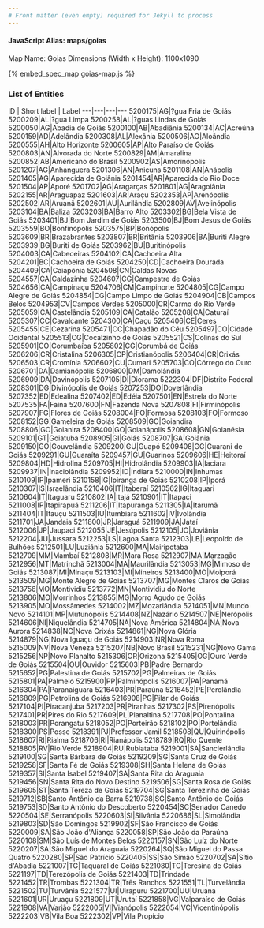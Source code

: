 ```yaml
---
# Front matter (even empty) required for Jekyll to process
---
```


#### JavaScript Alias: maps/goias

Map Name: Goias
Dimensions (Width x Height): 1100x1090



{% embed_spec_map goias-map.js %}

### List of Entities

ID | Short label | Label
---|---|---|---
5200175|AG|?gua Fria de Goiás
5200209|AL|?gua Limpa
5200258|AL|?guas Lindas de Goiás
5200050|AG|Abadia de Goiás
5200100|AB|Abadiânia
5200134|AC|Acreúna
5200159|AD|Adelândia
5200308|AL|Alexânia
5200506|AO|Aloândia
5200555|AH|Alto Horizonte
5200605|AP|Alto Paraíso de Goiás
5200803|AN|Alvorada do Norte
5200829|AM|Amaralina
5200852|AB|Americano do Brasil
5200902|AS|Amorinópolis
5201207|AG|Anhanguera
5201306|AN|Anicuns
5201108|AN|Anápolis
5201405|AG|Aparecida de Goiânia
5201454|AR|Aparecida do Rio Doce
5201504|AP|Aporé
5201702|AG|Aragarças
5201801|AG|Aragoiânia
5202155|AR|Araguapaz
5201603|AR|Araçu
5202353|AP|Arenópolis
5202502|AR|Aruanã
5202601|AU|Aurilândia
5202809|AV|Avelinópolis
5203104|BA|Baliza
5203203|BA|Barro Alto
5203302|BG|Bela Vista de Goiás
5203401|BJ|Bom Jardim de Goiás
5203500|BJ|Bom Jesus de Goiás
5203559|BO|Bonfinópolis
5203575|BP|Bonópolis
5203609|BR|Brazabrantes
5203807|BR|Britânia
5203906|BA|Buriti Alegre
5203939|BG|Buriti de Goiás
5203962|BU|Buritinópolis
5204003|CA|Cabeceiras
5204102|CA|Cachoeira Alta
5204201|BC|Cachoeira de Goiás
5204250|CD|Cachoeira Dourada
5204409|CA|Caiapônia
5204508|CN|Caldas Novas
5204557|CA|Caldazinha
5204607|CG|Campestre de Goiás
5204656|CA|Campinaçu
5204706|CM|Campinorte
5204805|CG|Campo Alegre de Goiás
5204854|CG|Campo Limpo de Goiás
5204904|CB|Campos Belos
5204953|CV|Campos Verdes
5205000|CR|Carmo do Rio Verde
5205059|CA|Castelândia
5205109|CA|Catalão
5205208|CA|Caturaí
5205307|CC|Cavalcante
5204300|CA|Caçu
5205406|CE|Ceres
5205455|CE|Cezarina
5205471|CC|Chapadão do Céu
5205497|CO|Cidade Ocidental
5205513|CG|Cocalzinho de Goiás
5205521|CS|Colinas do Sul
5205901|CO|Corumbaíba
5205802|CG|Corumbá de Goiás
5206206|CR|Cristalina
5206305|CP|Cristianópolis
5206404|CR|Crixás
5206503|CR|Cromínia
5206602|CU|Cumari
5205703|CO|Córrego do Ouro
5206701|DA|Damianópolis
5206800|DM|Damolândia
5206909|DA|Davinópolis
5207105|DI|Diorama
5222304|DF|Distrito Federal
5208301|DG|Divinópolis de Goiás
5207253|DO|Doverlândia
5207352|ED|Edealina
5207402|ED|Edéia
5207501|EN|Estrela do Norte
5207535|FA|Faina
5207600|FN|Fazenda Nova
5207808|FI|Firminópolis
5207907|FG|Flores de Goiás
5208004|FO|Formosa
5208103|FO|Formoso
5208152|GG|Gameleira de Goiás
5208509|GO|Goiandira
5208806|GO|Goianira
5208400|GO|Goianápolis
5208608|GN|Goianésia
5209101|GT|Goiatuba
5208905|GI|Goiás
5208707|GA|Goiânia
5209150|GO|Gouvelândia
5209200|GU|Guapó
5209408|GG|Guarani de Goiás
5209291|GU|Guaraíta
5209457|GU|Guarinos
5209606|HE|Heitoraí
5209804|HD|Hidrolina
5209705|HI|Hidrolândia
5209903|IA|Iaciara
5209937|IN|Inaciolândia
5209952|ID|Indiara
5210000|IN|Inhumas
5210109|IP|Ipameri
5210158|IG|Ipiranga de Goiás
5210208|IP|Iporá
5210307|IS|Israelândia
5210406|IT|Itaberaí
5210562|IG|Itaguari
5210604|IT|Itaguaru
5210802|IA|Itajá
5210901|IT|Itapaci
5211008|IP|Itapirapuã
5211206|IT|Itapuranga
5211305|IA|Itarumã
5211404|IT|Itauçu
5211503|IU|Itumbiara
5211602|IV|Ivolândia
5211701|JA|Jandaia
5211800|JR|Jaraguá
5211909|JA|Jataí
5212006|JP|Jaupaci
5212055|JE|Jesúpolis
5212105|JO|Joviânia
5212204|JU|Jussara
5212253|LS|Lagoa Santa
5212303|LB|Leopoldo de Bulhões
5212501|LU|Luziânia
5212600|MA|Mairipotaba
5212709|MM|Mambaí
5212808|MR|Mara Rosa
5212907|MA|Marzagão
5212956|MT|Matrinchã
5213004|MA|Maurilândia
5213053|MG|Mimoso de Goiás
5213087|MI|Minaçu
5213103|MI|Mineiros
5213400|MO|Moiporá
5213509|MG|Monte Alegre de Goiás
5213707|MG|Montes Claros de Goiás
5213756|MO|Montividiu
5213772|MN|Montividiu do Norte
5213806|MO|Morrinhos
5213855|MG|Morro Agudo de Goiás
5213905|MO|Mossâmedes
5214002|MZ|Mozarlândia
5214051|MN|Mundo Novo
5214101|MP|Mutunópolis
5214408|NZ|Nazário
5214507|NE|Nerópolis
5214606|NI|Niquelândia
5214705|NA|Nova América
5214804|NA|Nova Aurora
5214838|NC|Nova Crixás
5214861|NG|Nova Glória
5214879|NG|Nova Iguaçu de Goiás
5214903|NR|Nova Roma
5215009|NV|Nova Veneza
5215207|NB|Novo Brasil
5215231|NG|Novo Gama
5215256|NP|Novo Planalto
5215306|OR|Orizona
5215405|OG|Ouro Verde de Goiás
5215504|OU|Ouvidor
5215603|PB|Padre Bernardo
5215652|PG|Palestina de Goiás
5215702|PG|Palmeiras de Goiás
5215801|PA|Palmelo
5215900|PP|Palminópolis
5216007|PA|Panamá
5216304|PA|Paranaiguara
5216403|PR|Paraúna
5216452|PE|Perolândia
5216809|PG|Petrolina de Goiás
5216908|PG|Pilar de Goiás
5217104|PI|Piracanjuba
5217203|PR|Piranhas
5217302|PS|Pirenópolis
5217401|PR|Pires do Rio
5217609|PL|Planaltina
5217708|PO|Pontalina
5218003|PR|Porangatu
5218052|PO|Porteirão
5218102|PO|Portelândia
5218300|PS|Posse
5218391|PJ|Professor Jamil
5218508|QU|Quirinópolis
5218607|RI|Rialma
5218706|RI|Rianápolis
5218789|RQ|Rio Quente
5218805|RV|Rio Verde
5218904|RU|Rubiataba
5219001|SA|Sanclerlândia
5219100|SG|Santa Bárbara de Goiás
5219209|SG|Santa Cruz de Goiás
5219258|SF|Santa Fé de Goiás
5219308|SH|Santa Helena de Goiás
5219357|SI|Santa Isabel
5219407|SA|Santa Rita do Araguaia
5219456|SN|Santa Rita do Novo Destino
5219506|SG|Santa Rosa de Goiás
5219605|ST|Santa Tereza de Goiás
5219704|SG|Santa Terezinha de Goiás
5219712|SB|Santo Antônio da Barra
5219738|SG|Santo Antônio de Goiás
5219753|SD|Santo Antônio do Descoberto
5220454|SC|Senador Canedo
5220504|SE|Serranópolis
5220603|SI|Silvânia
5220686|SL|Simolândia
5219803|SD|São Domingos
5219902|SF|São Francisco de Goiás
5220009|SA|São João d'Aliança
5220058|SP|São João da Paraúna
5220108|SM|São Luís de Montes Belos
5220157|SN|São Luíz do Norte
5220207|SA|São Miguel do Araguaia
5220264|SQ|São Miguel do Passa Quatro
5220280|SP|São Patrício
5220405|SS|São Simão
5220702|SA|Sítio d'Abadia
5221007|TG|Taquaral de Goiás
5221080|TG|Teresina de Goiás
5221197|TD|Terezópolis de Goiás
5221403|TD|Trindade
5221452|TR|Trombas
5221304|TR|Três Ranchos
5221551|TL|Turvelândia
5221502|TU|Turvânia
5221577|UI|Uirapuru
5221700|UU|Uruana
5221601|UR|Uruaçu
5221809|UT|Urutaí
5221858|VG|Valparaíso de Goiás
5221908|VA|Varjão
5222005|VI|Vianópolis
5222054|VC|Vicentinópolis
5222203|VB|Vila Boa
5222302|VP|Vila Propício

